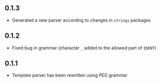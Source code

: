 ## 0.1.3

- Generated a new parser according to changes in `strings` packages

## 0.1.2

- Fixed bug in grammar (character `_` added to the allowed part of `IDENT`)

## 0.1.1

- Template parser has been rewritten using PEG grammar

